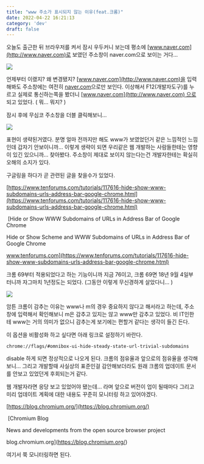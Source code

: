```yaml
---
title: "www 주소가 표시되지 않는 이유(feat.크롬)"
date: 2022-04-22 16:21:13
category: 'dev'
draft: false
---
```


오늘도 출근한 뒤 브라우저를 켜서 잠시 우두커니 보는데 평소에 [www.naver.com](http://www.naver.com)로 보였던 주소창이 naver.com으로 보이는 거다...

![](https://blog.kakaocdn.net/dn/bNyXsH/btqxrXwHGAw/NhwKVNK1aKmbKp2KFyIQb0/img.png)

언제부터 이랬지? 왜 변경됐지? [www.naver.com](http://www.naver.com)을 입력해봐도 주소창에는 여전히 [naver.com](http://naver.com)으로만 보인다. 이상해서 F12(개발자도구)를 누르고 실제로 통신하는쪽을 봤더니 [www.naver.com](http://www.naver.com) 으로 되고 있었다. ( 뭐... 뭐지? )

잠시 후에 무심코 주소창을 더블 클릭해보니...

![](https://blog.kakaocdn.net/dn/cCzE85/btqxrVZXBiX/iOiB51e939d7TlWOj2UBQ0/img.png)

표현이 생략된거였다. 분명 얼마 전까지만 해도 www가 보였었던거 같은 느낌적인 느낌인데 갑자기 안보이니까... 이렇게 생략이 되면 우리같은 웹 개발하는 사람들한테는 영향이 있긴 있으니까... 찾아봤다. 주소창이 제대로 보이지 않는다는건 개발자한테는 확실히 오해의 소지가 있다. 

구글링을 하다가 곧 관련된 글을 찾을수가 있었다. 

[https://www.tenforums.com/tutorials/117616-hide-show-www-subdomains-urls-address-bar-google-chrome.html](https://www.tenforums.com/tutorials/117616-hide-show-www-subdomains-urls-address-bar-google-chrome.html)

 [Hide or Show WWW Subdomains of URLs in Address Bar of Google Chrome

Hide or Show Scheme and WWW Subdomains of URLs in Address Bar of Google Chrome

www.tenforums.com](https://www.tenforums.com/tutorials/117616-hide-show-www-subdomains-urls-address-bar-google-chrome.html)

크롬 69부터 적용되었다고 하는 기능이니까 지금 76이고, 크롬 69면 18년 9월 4일부터니까 자그마치 1년정도는 되었다. (그동안 이렇게 무신경하게 살았다니... ) 

![](https://blog.kakaocdn.net/dn/4K9Wx/btqxoRdEOfY/QzGoJc4VkKMm3gHoQ0FcmK/img.png)

암튼 크롬이 감추는 이유는 www나 m의 경우 중요하지 않다고 해서라고 하는데, 주소창에 입력해서 확인해보니 m은 감추고 있지는 않고 www만 감추고 있었다. 비 IT인한테 www는 거의 의미가 없으니 감추는게 보기에는 편할거 같다는 생각이 들긴 든다. 

이 옵션을 비활성화 하고 싶다면 아래 링크로 설정하기 바란다. 

    chrome://flags/#omnibox-ui-hide-steady-state-url-trivial-subdomains

disable 하게 되면 정상적으로 나오게 된다. 크롬의 점유율과 앞으로의 점유율을 생각해보니... 그리고 개발할때 사실상의 표준인걸 감안해보더라도 원래 크롬의 업데이트 문서를 안보고 있었던게 후회되는거 같다. 

웹 개발자라면 응당 보고 있었어야 됐는데... 라며 앞으로 버전이 업이 될때마다 그리고 미리 업데이트 계획에 대한 내용도 꾸준히 모니터링 하고 있어야겠다. 

[https://blog.chromium.org/](https://blog.chromium.org/)

 [Chromium Blog

News and developments from the open source browser project

blog.chromium.org](https://blog.chromium.org/)

여기서 쭉 모니터링하면 된다.
